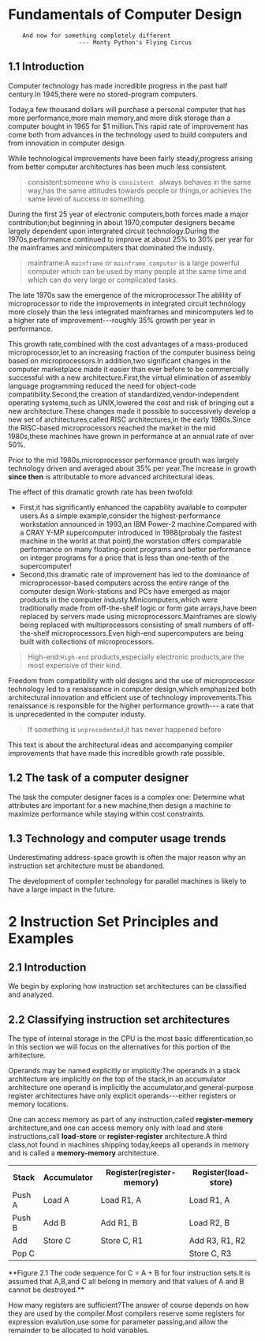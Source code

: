 # Fundamentals of Computer Design
```
	And now for something completely different
					--- Monty Python's Flying Circus
```

## 1.1 Introduction
Computer technology has made incredible progress in the past half century.In 1945,there were no stored-program computers.

Today,a few thousand dollars will purchase a personal computer that has more performance,more main memory,and more disk  storage than a computer bought in 1965 for $1 million.This rapid rate of improvement has come both from advances in the technology used to build computers and from innovation in computer design.

While technological improvements have been fairly steady,progress arising from better computer architectures has been much less consistent.

> consistent:someone who is `consistent ` always behaves in the same way,has the same attitudes towards people or things,or achieves the same level of success in something.

During the first 25 year of electronic computers,both forces made a major contribution;but beginning in about 1970,computer designers became largely dependent upon intergrated circuit technology.During the 1970s,performance continued to improve at about 25% to 30% per year for the mainframes and minicomputers that dominated the industy.

> mainframe:A `mainframe` or `mainframe computer` is a large powerful computer which can be used by many people at the same time and which can do very large or complicated tasks.

The late 1970s saw the emergence of the microprocessor.The ablility of microprocessor to ride the improvements in integrated circuit technology more closely than the less integrated mainframes and minicomputers led to a higher rate of improvement---roughly 35% growth per year in performance.

This growth rate,combined with the cost advantages of a mass-produced microprocessor,let to an increasing fraction of the computer business being based on microprocessors.In addition,two significant changes in the computer marketplace made it easier than ever before to be commercially successful with a new architecture.First,the virtual elimination of assembly language programming reduced the need for object-code compatibility.Second,the creation of standardized,vendor-independent operating systems,such as UNIX,lowered the cost and risk of bringing out a new architecture.These changes made it possible to successively develop a new set of architectures,called RISC architectures,in the early 1980s.Since the RISC-based microprocessors reached the market in the mid 1980s,these machines have grown in performance at an annual rate of over 50%.

Prior to the mid 1980s,microprocessor performance grouth was largely technology driven and averaged about 35% per year.The increase in growth **since then** is attributable to more advanced architectural ideas.

The effect of this dramatic growth rate has been twofold:
* First,it has significantly enhanced the capability available to computer users.As a simple example,consider the highest-performance workstation announced in 1993,an IBM Power-2 machine.Compared with a CRAY Y-MP supercomputer introduced in 1988(probaly the fastest machine in the world at that point),the worstation offers comparable performance on many floating-point programs and better performance on integer programs for a price that is less than one-tenth of the supercomputer!
* Second,this dramatic rate of improvement has led to the dominance of microprocessor-based computers across the entire range of the computer design.Work-stations and PCs have emerged as major products in the computer industy.Minicomputers,which were traditionally made from off-the-shelf logic or form gate arrays,have been replaced by servers made using microprocessors.Mainframes are slowly being replaced with multiprocessors consisting of small numbers of off-the-shelf microprocessors.Even high-end supercomputers are being built with collections of microprocessors.

> High-end:`High-end` products,especially electronic products,are the most expensive of their kind.

Freedom from compatibility with old designs and the use of microprocessor technology led to a renaissance in computer design,which emphasized both architectural innovation and efficient use of technology improvements.This renaissance is responsible for the higher performance growth--- a rate that is unprecedented in the computer industy.

> If something is `unprecedented`,it has never happened before

This text is about the architectural ideas and accompanying compiler improvements that have made this incredible growth rate possible.

## 1.2 The task of a computer designer
The task the computer designer faces is a complex one: Determine what attributes are important for a new machine,then design a machine to maximize performance while staying within cost constraints.

## 1.3 Technology and computer usage trends
Underestimating address-space growth is often the major reason why an instruction set architecture must be abandoned.

The development of compiler technology for parallel machines is likely to have a large impact in the future.

# 2 Instruction Set Principles and Examples
## 2.1 Introduction
We begin by exploring how instruction set architectures can be classified and analyzed.

## 2.2 Classifying instruction set architectures
The type of internal storage in the CPU is the most basic differentication,so in this section we will focus on the alternatives for this portion of the arhitecture.

Operands may be named explicitly or implicitly:The operands in a stack architecture are implicitly on the top of the stack,in an accumulator architecture one operand is implicitly the accumulator,and general-purpose register architectures have only explicit operands---either registers or memory locations.

One can access memory as part of any instruction,called __register-memory__ architecture,and one can access memory only with load and store instructions,call __load-store__ or __register-register__ architecture.A third class,not found in machines shipping today,keeps all operands in memory and is called a __memory-memory__ architecture.

<table>
	<tr>
		<th>Stack</th>
		<th>Accumulator</th>
		<th>Register(register-memory)</th>
		<th>Register(load-store)</th>
	</tr>
	<tr>
		<td>Push A</td>
		<td>Load A</td>
		<td>Load R1, A</td>
		<td>Load R1, A</td>
	</tr>
	<tr>
		<td>Push B</td>
		<td>Add B</td>
		<td>Add R1, B</td>
		<td>Load R2, B</td>
	</tr>
	<tr>
		<td>Add</td>
		<td>Store C</td>
		<td>Store C, R1</td>
		<td>Add R3, R1, R2</td>
	</tr>
	<tr>
		<td>Pop C</td>
		<td> </td>
		<td> </td>
		<td>Store C, R3</td>
	</tr>
</table>
**Figure 2.1 The code sequence for C = A + B for four instruction sets.It is assumed that A,B,and C all belong in memory and that values of A and B cannot be destroyed.**

How many registers are sufficient?The answer of course depends on how they are used by the compiler.Most compilers reserve some registers for expression evalution,use some for parameter passing,and allow the remainder to be allocated to hold variables.

